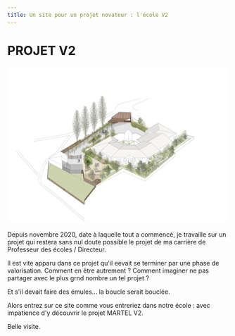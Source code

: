 ```yaml
---
title: Un site pour un projet novateur : l'école V2
---
```

# PROJET V2
![MARTEL](https://github.com/evottero/test-website-repo-3796/blob/main/images/AXO-CHAPONOST_230113.jpg)


Depuis novembre 2020, date à laquelle tout a commencé, je travaille sur un projet qui restera sans nul doute possible le projet de ma carrière de Professeur des écoles / Directeur.

Il est vite apparu dans ce projet qu'il eevait se terminer par une phase de valorisation. Comment en être autrement ?
Comment imaginer ne pas partager avec le plus grnd nombre un tel projet ?

Et s'il devait faire des émules... la boucle serait bouclée.

Alors entrez sur ce site comme vous entreriez dans notre école : avec impatience d'y découvrir le projet MARTEL V2.

Belle visite.